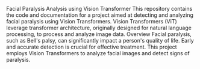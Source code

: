 Facial Paralysis Analysis using Vision Transformer
This repository contains the code and documentation for a project aimed at detecting and analyzing facial paralysis using Vision Transformers. Vision Transformers (ViT) leverage transformer architecture, originally designed for natural language processing, to process and analyze image data.
Overview
Facial paralysis, such as Bell's palsy, can significantly impact a person's quality of life. Early and accurate detection is crucial for effective treatment. This project employs Vision Transformers to analyze facial images and detect signs of paralysis.

